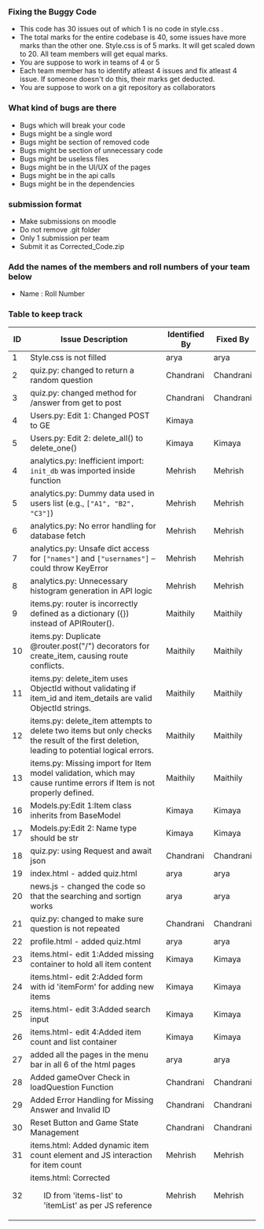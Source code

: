 ### Fixing the Buggy Code

- This code has 30 issues out of which 1 is no code in style.css . 
- The total marks for the entire codebase is 40, some issues have more marks than the other one. Style.css is of 5 marks. It will get scaled down to 20. All team members will get equal marks.
- You are suppose to work in teams of 4 or 5
- Each team member has to identify atleast 4 issues and fix atleast 4 issue. If someone doesn't do this, their marks get deducted.
- You are suppose to work on a git repository as collaborators

### What kind of bugs are there

- Bugs which will break your code
- Bugs might be a single word
- Bugs might be section of removed code
- Bugs might be section of unnecessary code
- Bugs might be useless files
- Bugs might be in the UI/UX of the pages
- Bugs might be in the api calls
- Bugs might be in the dependencies  

### submission format

- Make submissions on moodle
- Do not remove .git folder 
- Only 1 submission per team
- Submit it as Corrected_Code.zip

### Add the names of the members and roll numbers of your team below

- Name : Roll Number

### Table to keep track

| ID  | Issue Description                        | Identified By | Fixed By     |
|-----|------------------------------------------|---------------|--------------|
| 1   | Style.css is not filled                                    |         arya |     arya     |
| 2   | quiz.py: changed to return a random question | Chandrani   | Chandrani       |
| 3   | quiz.py: changed method for /answer from get to post    | Chandrani        | Chandrani             |
| 4   | Users.py: Edit 1: Changed POST to GE        |  Kimaya      |
| 5   | Users.py: Edit 2: delete_all() to delete_one()| Kimaya   |  Kimaya      |
| 4   | analytics.py: Inefficient import: `init_db` was imported inside function                        | Mehrish       | Mehrish      |
| 5   | analytics.py: Dummy data used in users list (e.g., `["A1", "B2", "C3"]`)                         | Mehrish       | Mehrish      |
| 6   | analytics.py: No error handling for database fetch                                               | Mehrish       | Mehrish      |
| 7   | analytics.py: Unsafe dict access for `["names"]` and `["usernames"]` – could throw KeyError      | Mehrish       | Mehrish      |
| 8   | analytics.py: Unnecessary histogram generation in API logic                                      | Mehrish       | Mehrish      |
| 9 | items.py: router is incorrectly defined as a dictionary ({}) instead of APIRouter().                                        | Maithily              | Maithily             |
| 10  | items.py: Duplicate @router.post("/") decorators for create_item, causing route conflicts.                                         | Maithily               | Maithily             |
| 11| items.py: delete_item uses ObjectId without validating if item_id and item_details are valid ObjectId strings.                                        | Maithily              | Maithily             |
| 12  | items.py: delete_item attempts to delete two items but only checks the result of the first deletion, leading to potential logical errors.                                         | Maithily               | Maithily             |
| 13 | items.py: Missing import for Item model validation, which may cause runtime errors if Item is not properly defined.                                         | Maithily              | Maithily             |
| 16  | Models.py:Edit 1:Item class inherits from BaseModel | Kimaya            | Kimaya           |
| 17  | Models.py:Edit 2: Name type should be str|Kimaya             |   Kimaya           |
| 18  | quiz.py: using Request and await json | Chandrani            | Chandrani             |
| 19  |  index.html    - added quiz.html                   |  arya             |    arya          |
| 20  |  news.js - changed the code so that the searching and sortign works      |        arya       |     arya         |
| 21  | quiz.py: changed to make sure question is not repeated                                            |  Chandrani           | Chandrani             |
| 22  | profile.html - added quiz.html                                         |         arya      |       arya       |
| 23  | items.html- edit 1:Added missing container to hold all item content                                         |    Kimaya           |      Kimaya        |
| 24  | items.html- edit 2:Added form with id 'itemForm' for adding new items |  Kimaya             | Kimaya             |
| 25  | items.html- edit 3:Added search input                                        | Kimaya              |  Kimaya            |
| 26  | items.html- edit 4:Added item count and list container                                       |     Kimaya          |  Kimaya            |
| 27  |  added all the pages in the menu bar in all 6 of the html pages                                      |       arya        |     arya         |
| 28  | Added gameOver Check in loadQuestion Function                                     |        Chandrani       |      Chandrani        |
| 29  |     Added Error Handling for Missing Answer and Invalid ID                                     |      Chandrani         |  Chandrani            |
| 30  |    Reset Button and Game State Management                                      |   Chandrani            |    Chandrani          |
| 31  | items.html: Added dynamic item count element and JS interaction for item count	|Mehrish |Mehrish|
| 32	|items.html: Corrected <ul> ID from 'items-list' to 'itemList' as per JS reference	|Mehrish |Mehrish|
